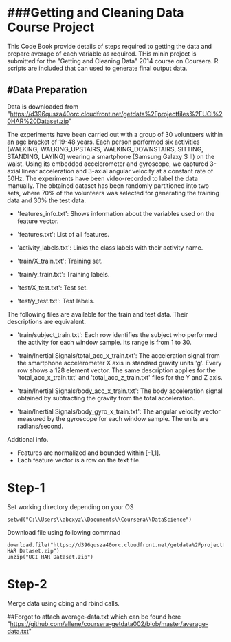 ###Getting and Cleaning Data Course Project
==============================================
This Code Book provide details of steps required to getting the data and prepare average of each variable as required.
THis minin project is submitted for the "Getting and Cleaning Data" 2014 course  on Coursera. 
R scripts are included that can used to generate final output data.

#Data Preparation
----------------
Data is downloaded from "https://d396qusza40orc.cloudfront.net/getdata%2Fprojectfiles%2FUCI%20HAR%20Dataset.zip"


The experiments have been carried out with a group of 30 volunteers within an age bracket of 19-48 years. 
Each person performed six activities (WALKING, WALKING_UPSTAIRS, WALKING_DOWNSTAIRS, SITTING, STANDING, LAYING) wearing a smartphone (Samsung Galaxy S II) on the waist. 
Using its embedded accelerometer and gyroscope, we captured 3-axial linear acceleration and 3-axial angular velocity at a constant rate of 50Hz.
The experiments have been video-recorded to label the data manually. 
The obtained dataset has been randomly partitioned into two sets, where 70% of the volunteers was selected for generating the training data and 30% the test data.


- 'features_info.txt': Shows information about the variables used on the feature vector.

- 'features.txt': List of all features.

- 'activity_labels.txt': Links the class labels with their activity name.

- 'train/X_train.txt': Training set.

- 'train/y_train.txt': Training labels.

- 'test/X_test.txt': Test set.

- 'test/y_test.txt': Test labels.


The following files are available for the train and test data. Their descriptions are equivalent. 

- 'train/subject_train.txt': Each row identifies the subject who performed the activity for each window sample. Its range is from 1 to 30. 

- 'train/Inertial Signals/total_acc_x_train.txt': The acceleration signal from the smartphone accelerometer X axis in standard gravity units 'g'. Every row shows a 128 element vector. The same description applies for the 'total_acc_x_train.txt' and 'total_acc_z_train.txt' files for the Y and Z axis. 

- 'train/Inertial Signals/body_acc_x_train.txt': The body acceleration signal obtained by subtracting the gravity from the total acceleration. 

- 'train/Inertial Signals/body_gyro_x_train.txt': The angular velocity vector measured by the gyroscope for each window sample. The units are radians/second. 

Addtional info.

- Features are normalized and bounded within [-1,1].
- Each feature vector is a row on the text file.

Step-1
======
Set working directory depending on your OS
```{r}
setwd("C:\\Users\\abcxyz\\Documents\\Coursera\\DataScience")
```
 Download file using following commnad
 ```{r}
download.file("https://d396qusza40orc.cloudfront.net/getdata%2Fprojectfiles%2FUCI%20HAR%20Dataset.zip","UCI HAR Dataset.zip")
unzip("UCI HAR Dataset.zip")
```

Step-2
======
Merge data using cbing and rbind calls.

##Forgot to attach average-data.txt which can be found here "https://github.com/allene/coursera-getdata002/blob/master/average-data.txt"
